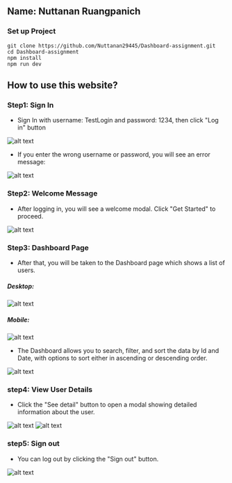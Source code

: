 ## Name: Nuttanan Ruangpanich

### Set up Project

```
git clone https://github.com/Nuttanan29445/Dashboard-assignment.git
cd Dashboard-assignment
npm install
npm run dev
```

## How to use this website?

### Step1: Sign In

- Sign In with username: TestLogin and password: 1234, then click "Log in" button

![alt text](public/ImagesWebsite/Step1.jpg)

- If you enter the wrong username or password, you will see an error message:

![alt text](public/ImagesWebsite/WrongLogin.jpg)

### Step2: Welcome Message

- After logging in, you will see a welcome modal. Click "Get Started" to proceed.

![alt text](public/ImagesWebsite/Step2.jpg)

### Step3: Dashboard Page

- After that, you will be taken to the Dashboard page which shows a list of users.

##### Desktop:

![alt text](public/ImagesWebsite/Step3.jpg)

##### Mobile:

![alt text](public/ImagesWebsite/Mobile.jpg)

- The Dashboard allows you to search, filter, and sort the data by Id and Date, with options to sort either in ascending or descending order.

![alt text](public/ImagesWebsite/SearchAndFilter.jpg)

### step4: View User Details

- Click the "See detail" button to open a modal showing detailed information about the user.

![alt text](public/ImagesWebsite/Step4.jpg)
![alt text](public/ImagesWebsite/ModalDetail.jpg)

### step5: Sign out

- You can log out by clicking the "Sign out" button.

![alt text](public/ImagesWebsite/Step5.jpg)
